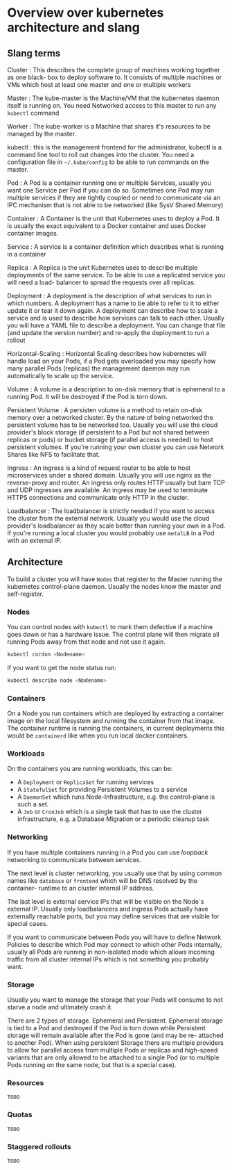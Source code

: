 # Overview over kubernetes architecture and slang

## Slang terms

Cluster
: This describes the complete group of machines working together as one black-
  box to deploy software to. It consists of multiple machines or VMs which host
  at least one master and one or multiple workers

Master
: The kube-master is the Machine/VM that the kubernetes daemon itself is running
  on. You need Networked access to this master to run any `kubectl` command

Worker
: The kube-worker is a Machine that shares it's resources to be managed by the
  master.

kubectl
: this is the management frontend for the administrator, kubectl is a command
  line tool to roll out changes into the cluster. You need a configuration file
  in `~/.kube/config` to be able to run commands on the master.

Pod
: A Pod is a container running one or multiple Services, usually you want one
  Service per Pod if you can do so. Sometimes one Pod may run multiple services
  if they are tightly coupled or need to communicate via an IPC mechanism that
  is not able to be networked (like SysV Shared Memory)

Container
: A Container is the unit that Kubernetes uses to deploy a Pod. It is usually
  the exact equivalent to a Docker container and uses Docker container images.

Service
: A service is a container definition which describes what is running in a
  container

Replica
: A Replica is the unit Kubernetes uses to describe multiple deployments of the
  same service. To be able to use a replicated service you will need a load-
  balancer to spread the requests over all replicas.

Deployment
: A deployment is the description of what services to run in which numbers. A
  deployment has a name to be able to refer to it to either update it or tear it
  down again. A deployment can describe how to scale a service and is used to
  describe how services can talk to each other. Usually you will have a YAML
  file to describe a deployment. You can change that file (and update the
  version number) and re-apply the deployment to run a rollout

Horizontal-Scaling
: Horizontal Scaling describes how kubernetes will handle load on your Pods, if
  a Pod gets overloaded you may specify how many parallel Pods (replicas) the
  management daemon may run automatically to scale up the service.

Volume
: A volume is a description to on-disk memory that is ephemeral to a running
  Pod. It will be destroyed if the Pod is torn down.

Persistent Volume
: A persisten volume is a method to retain on-disk memory over a networked
  cluster. By the nature of being networked the persistent volume has to be
  networked too. Usually you will use the cloud provider's block storage (if
  persistent to a Pod but not shared between replicas or pods) or bucket storage
  (if parallel access is needed) to host persistent volumes. If you're running
  your own cluster you can use Network Shares like NFS to facilitate that.

Ingress
: An ingress is a kind of request router to be able to host microservices under
  a shared domain. Usually you will use nginx as the reverse-proxy and router.
  An ingress only routes HTTP usually but bare TCP and UDP ingresses are
  available. An ingress may be used to terminate HTTPS connections and
  communicate only HTTP in the cluster.

Loadbalancer
: The loadbalancer is strictly needed if you want to access the cluster from
  the external network. Usually you would use the cloud provider's loadbalancer
  as they scale better than running your own in a Pod. If you're running a local
  cluster you would probably use `metalLB` in a Pod with an external IP.

## Architecture

To build a cluster you will have `Nodes` that register to the Master running the
kubernetes control-plane daemon. Usually the nodes know the master and
self-register.

### Nodes

You can control nodes with `kubectl` to mark them defective if a machine goes
down or has a hardware issue. The control plane will then migrate all running
Pods away from that node and not use it again.

```bash
kubectl cordon <Nodename>
```

If you want to get the node status run:

```bash
kubectl describe node <Nodename>
```

### Containers

On a Node you run containers which are deployed by extracting a container image
on the local filesystem and running the container from that image.
The container runtime is running the containers, in current deployments this
would be `containerd` like when you run local docker containers.

### Workloads

On the containers you are running workloads, this can be:
- A `Deployment` or `ReplicaSet` for running services
- A `StatefulSet` for providing Persistent Volumes to a service
- A `DaemonSet` which runs Node-Infrastructure, e.g. the control-plane is such
  a set.
- A `Job` or `CronJob` which is a single task that has to use the cluster
  infrastructure, e.g. a Database Migration or a periodic cleanup task

### Networking

If you have multiple containers running in a Pod you can use _loopback_
networking to communicate between services.

The next level is cluster networking, you usually use that by using common names
like `database` or `frontend` which will be DNS resolved by the container-
runtime to an cluster internal IP address.

The last level is external service IPs that will be visible on the Node`s
external IP. Usually only loadbalancers and ingress Pods actually have
externally reachable ports, but you may define services that are visible for
special cases.

If you want to communicate between Pods you will have to define Network Policies
to describe which Pod may connect to which other Pods internally, usually all
Pods are running in non-isolated mode which allows incoming traffic from all
cluster internal IPs which is not something you probably want.

### Storage

Usually you want to manage the storage that your Pods will consume to not starve
a node and ultimately crash it.

There are 2 types of storage. Ephemeral and Persistent.
Ephemeral storage is tied to a Pod and destroyed if the Pod is torn down while
Persistent storage will remain available after the Pod is gone (and may be re-
attached to another Pod). When using persistent Storage there are multiple
providers to allow for parallel access from multiple Pods or replicas and
high-speed variants that are only allowed to be attached to a single Pod (or
to multiple Pods running on the same node, but that is a special case).

### Resources

    TODO

### Quotas

    TODO

### Staggered rollouts

    TODO
